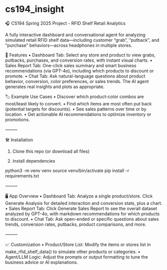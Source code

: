 # cs194_insight

🎧 CS194 Spring 2025 Project - RFID Shelf Retail Analytics

A fully interactive dashboard and conversational agent for analyzing simulated retail RFID shelf data—including customer “grab”, “putback”, and “purchase” behaviors—across headphones in multiple stores.

🚀 Features
	•	Dashboard Tab:
Select any store and product to view grabs, putbacks, purchases, and conversion rates, with instant visual charts.
	•	Sales Report Tab:
One-click sales summary and smart business recommendations (via GPT-4o), including which products to discount or promote.
	•	Chat Tab:
Ask natural-language questions about product behavior, conversion, color preferences, or sales trends. The AI agent generates real insights and plots as appropriate.

🏷️ Example Use Cases
	•	Discover which product-color combos are most/least likely to convert.
	•	Find which items are most often put back (potential targets for discounts).
	•	See sales patterns over time or by location.
	•	Get actionable AI recommendations to optimize inventory or promotions.

⸻

🛠️ Installation

1. Clone this repo (or download all files)

2. Install dependencies

python3 -m venv venv
source venv/bin/activate
pip install -r requirements.txt

⸻

🖥️ App Overview
	•	Dashboard Tab:
Analyze a single product/store. Click Generate Analysis for detailed interaction and conversion stats, plus a chart.
	•	Sales Report Tab:
Click Generate Sales Report to see the overall dataset analyzed by GPT-4o, with markdown recommendations for which products to discount.
	•	Chat Tab:
Ask open-ended or specific questions about sales trends, conversion rates, putbacks, product comparisons, and more.

⸻

📈 Customization
	•	Product/Store List:
Modify the items or stores list in make_rfid_shelf_data() to simulate other products or categories.
	•	Agent/LLM Logic:
Adjust the prompts or output formatting to tune the business advice or AI explanations.



